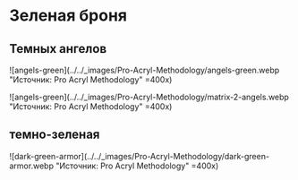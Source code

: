 # Зеленая броня

## Темных ангелов

![angels-green](../../_images/Pro-Acryl-Methodology/angels-green.webp "Источник: Pro Acryl Methodology" =400x)

![angels-green](../../_images/Pro-Acryl-Methodology/matrix-2-angels.webp "Источник: Pro Acryl Methodology" =400x)

## темно-зеленая

![dark-green-armor](../../_images/Pro-Acryl-Methodology/dark-green-armor.webp "Источник: Pro Acryl Methodology" =400x)
